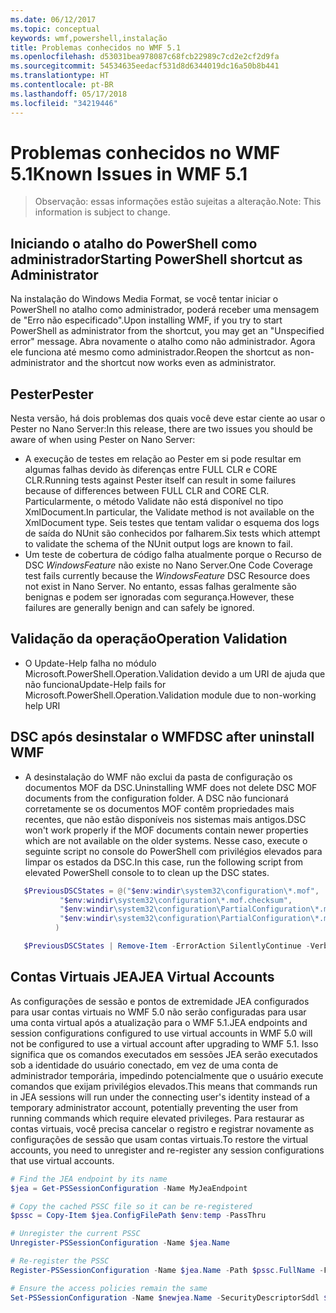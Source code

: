 ```yaml
---
ms.date: 06/12/2017
ms.topic: conceptual
keywords: wmf,powershell,instalação
title: Problemas conhecidos no WMF 5.1
ms.openlocfilehash: d53031bea978087c68fcb22989c7cd2e2cf2d9fa
ms.sourcegitcommit: 54534635eedacf531d8d6344019dc16a50b8b441
ms.translationtype: HT
ms.contentlocale: pt-BR
ms.lasthandoff: 05/17/2018
ms.locfileid: "34219446"
---
```

# <a name="known-issues-in-wmf-51"></a><span data-ttu-id="57652-103">Problemas conhecidos no WMF 5.1</span><span class="sxs-lookup"><span data-stu-id="57652-103">Known Issues in WMF 5.1</span></span> #

> <span data-ttu-id="57652-104">Observação: essas informações estão sujeitas a alteração.</span><span class="sxs-lookup"><span data-stu-id="57652-104">Note: This information is subject to change.</span></span>

## <a name="starting-powershell-shortcut-as-administrator"></a><span data-ttu-id="57652-105">Iniciando o atalho do PowerShell como administrador</span><span class="sxs-lookup"><span data-stu-id="57652-105">Starting PowerShell shortcut as Administrator</span></span>
<span data-ttu-id="57652-106">Na instalação do Windows Media Format, se você tentar iniciar o PowerShell no atalho como administrador, poderá receber uma mensagem de "Erro não especificado".</span><span class="sxs-lookup"><span data-stu-id="57652-106">Upon installing WMF, if you try to start PowerShell as administrator from the shortcut, you may get an "Unspecified error" message.</span></span>
<span data-ttu-id="57652-107">Abra novamente o atalho como não administrador. Agora ele funciona até mesmo como administrador.</span><span class="sxs-lookup"><span data-stu-id="57652-107">Reopen the shortcut as non-administrator and the shortcut now works even as administrator.</span></span>

## <a name="pester"></a><span data-ttu-id="57652-108">Pester</span><span class="sxs-lookup"><span data-stu-id="57652-108">Pester</span></span>
<span data-ttu-id="57652-109">Nesta versão, há dois problemas dos quais você deve estar ciente ao usar o Pester no Nano Server:</span><span class="sxs-lookup"><span data-stu-id="57652-109">In this release, there are two issues you should be aware of when using Pester on Nano Server:</span></span>

* <span data-ttu-id="57652-110">A execução de testes em relação ao Pester em si pode resultar em algumas falhas devido às diferenças entre FULL CLR e CORE CLR.</span><span class="sxs-lookup"><span data-stu-id="57652-110">Running tests against Pester itself can result in some failures because of differences between FULL CLR and CORE CLR.</span></span> <span data-ttu-id="57652-111">Particularmente, o método Validate não está disponível no tipo XmlDocument.</span><span class="sxs-lookup"><span data-stu-id="57652-111">In particular, the Validate method is not available on the XmlDocument type.</span></span> <span data-ttu-id="57652-112">Seis testes que tentam validar o esquema dos logs de saída do NUnit são conhecidos por falharem.</span><span class="sxs-lookup"><span data-stu-id="57652-112">Six tests which attempt to validate the schema of the NUnit output logs are known to fail.</span></span>
* <span data-ttu-id="57652-113">Um teste de cobertura de código falha atualmente porque o Recurso de DSC *WindowsFeature* não existe no Nano Server.</span><span class="sxs-lookup"><span data-stu-id="57652-113">One Code Coverage test fails currently because the *WindowsFeature* DSC Resource does not exist in Nano Server.</span></span> <span data-ttu-id="57652-114">No entanto, essas falhas geralmente são benignas e podem ser ignoradas com segurança.</span><span class="sxs-lookup"><span data-stu-id="57652-114">However, these failures are generally benign and can safely be ignored.</span></span>

## <a name="operation-validation"></a><span data-ttu-id="57652-115">Validação da operação</span><span class="sxs-lookup"><span data-stu-id="57652-115">Operation Validation</span></span>

* <span data-ttu-id="57652-116">O Update-Help falha no módulo Microsoft.PowerShell.Operation.Validation devido a um URI de ajuda que não funciona</span><span class="sxs-lookup"><span data-stu-id="57652-116">Update-Help fails for Microsoft.PowerShell.Operation.Validation module due to non-working help URI</span></span>

## <a name="dsc-after-uninstall-wmf"></a><span data-ttu-id="57652-117">DSC após desinstalar o WMF</span><span class="sxs-lookup"><span data-stu-id="57652-117">DSC after uninstall WMF</span></span>
* <span data-ttu-id="57652-118">A desinstalação do WMF não exclui da pasta de configuração os documentos MOF da DSC.</span><span class="sxs-lookup"><span data-stu-id="57652-118">Uninstalling WMF does not delete DSC MOF documents from the configuration folder.</span></span> <span data-ttu-id="57652-119">A DSC não funcionará corretamente se os documentos MOF contêm propriedades mais recentes, que não estão disponíveis nos sistemas mais antigos.</span><span class="sxs-lookup"><span data-stu-id="57652-119">DSC won't work properly if the MOF documents contain newer properties which are not available on the older systems.</span></span> <span data-ttu-id="57652-120">Nesse caso, execute o seguinte script no console do PowerShell com privilégios elevados para limpar os estados da DSC.</span><span class="sxs-lookup"><span data-stu-id="57652-120">In this case, run the following script from elevated PowerShell console to to clean up the DSC states.</span></span>
 ```powershell
    $PreviousDSCStates = @("$env:windir\system32\configuration\*.mof",
            "$env:windir\system32\configuration\*.mof.checksum",
            "$env:windir\system32\configuration\PartialConfiguration\*.mof",
            "$env:windir\system32\configuration\PartialConfiguration\*.mof.checksum"
           )

    $PreviousDSCStates | Remove-Item -ErrorAction SilentlyContinue -Verbose
 ```

## <a name="jea-virtual-accounts"></a><span data-ttu-id="57652-121">Contas Virtuais JEA</span><span class="sxs-lookup"><span data-stu-id="57652-121">JEA Virtual Accounts</span></span>
<span data-ttu-id="57652-122">As configurações de sessão e pontos de extremidade JEA configurados para usar contas virtuais no WMF 5.0 não serão configuradas para usar uma conta virtual após a atualização para o WMF 5.1.</span><span class="sxs-lookup"><span data-stu-id="57652-122">JEA endpoints and session configurations configured to use virtual accounts in WMF 5.0 will not be configured to use a virtual account after upgrading to WMF 5.1.</span></span>
<span data-ttu-id="57652-123">Isso significa que os comandos executados em sessões JEA serão executados sob a identidade do usuário conectado, em vez de uma conta de administrador temporária, impedindo potencialmente que o usuário execute comandos que exijam privilégios elevados.</span><span class="sxs-lookup"><span data-stu-id="57652-123">This means that commands run in JEA sessions will run under the connecting user's identity instead of a temporary administrator account, potentially preventing the user from running commands which require elevated privileges.</span></span>
<span data-ttu-id="57652-124">Para restaurar as contas virtuais, você precisa cancelar o registro e registrar novamente as configurações de sessão que usam contas virtuais.</span><span class="sxs-lookup"><span data-stu-id="57652-124">To restore the virtual accounts, you need to unregister and re-register any session configurations that use virtual accounts.</span></span>

```powershell
# Find the JEA endpoint by its name
$jea = Get-PSSessionConfiguration -Name MyJeaEndpoint

# Copy the cached PSSC file so it can be re-registered
$pssc = Copy-Item $jea.ConfigFilePath $env:temp -PassThru

# Unregister the current PSSC
Unregister-PSSessionConfiguration -Name $jea.Name

# Re-register the PSSC
Register-PSSessionConfiguration -Name $jea.Name -Path $pssc.FullName -Force

# Ensure the access policies remain the same
Set-PSSessionConfiguration -Name $newjea.Name -SecurityDescriptorSddl $jea.SecurityDescriptorSddl
```
